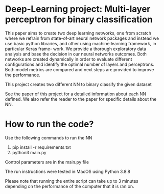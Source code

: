 # Deep-Learning project: Multi-layer perceptron for binary classification

This paper aims to create two deep learning networks, one from scratch where we refrain from state-of-art neural network packages and instead we use basic python libraries, and other using machine learning framework, in particular Keras frame- work. We provide a thorough exploratory data analysis and base the decision in our neural networks outcomes. Both networks are created dynamically in order to evaluate different configurations and identify the optimal number of layers and perceptrons. Both model metrics are compared and next steps are provided to improve the performance.

This project creates two different NN to binary classify the given dataset 

See the paper of this project for a detailed information about each NN defined. We also refer the reader to the paper for specific details about the NN.

# How to run the code?

Use the following commands to run the NN
1. pip install -r requirements.txt
2. python3 main.py

Control parameters are in the main.py file


The run instructions were tested in MacOS using Python 3.8.8

Please note that running the entire script can take up to 3 minutes depending on the performance of the computer that it is ran on. 
